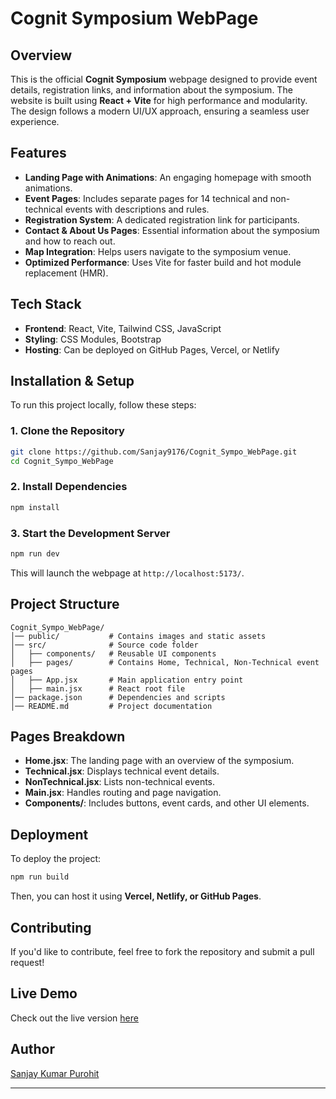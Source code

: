 # Cognit Symposium WebPage

## Overview
This is the official **Cognit Symposium** webpage designed to provide event details, registration links, and information about the symposium. The website is built using **React + Vite** for high performance and modularity. The design follows a modern UI/UX approach, ensuring a seamless user experience.

## Features
- **Landing Page with Animations**: An engaging homepage with smooth animations.
- **Event Pages**: Includes separate pages for 14 technical and non-technical events with descriptions and rules.
- **Registration System**: A dedicated registration link for participants.
- **Contact & About Us Pages**: Essential information about the symposium and how to reach out.
- **Map Integration**: Helps users navigate to the symposium venue.
- **Optimized Performance**: Uses Vite for faster build and hot module replacement (HMR).

## Tech Stack
- **Frontend**: React, Vite, Tailwind CSS, JavaScript
- **Styling**: CSS Modules, Bootstrap
- **Hosting**: Can be deployed on GitHub Pages, Vercel, or Netlify

## Installation & Setup
To run this project locally, follow these steps:

### 1. Clone the Repository
```bash
git clone https://github.com/Sanjay9176/Cognit_Sympo_WebPage.git
cd Cognit_Sympo_WebPage
```

### 2. Install Dependencies
```bash
npm install
```

### 3. Start the Development Server
```bash
npm run dev
```
This will launch the webpage at `http://localhost:5173/`.

## Project Structure
```
Cognit_Sympo_WebPage/
│── public/           # Contains images and static assets
│── src/              # Source code folder
│   ├── components/   # Reusable UI components
│   ├── pages/        # Contains Home, Technical, Non-Technical event pages
│   ├── App.jsx       # Main application entry point
│   ├── main.jsx      # React root file
│── package.json      # Dependencies and scripts
│── README.md         # Project documentation
```

## Pages Breakdown
- **Home.jsx**: The landing page with an overview of the symposium.
- **Technical.jsx**: Displays technical event details.
- **NonTechnical.jsx**: Lists non-technical events.
- **Main.jsx**: Handles routing and page navigation.
- **Components/**: Includes buttons, event cards, and other UI elements.

## Deployment
To deploy the project:
```bash
npm run build
```
Then, you can host it using **Vercel, Netlify, or GitHub Pages**.

## Contributing
If you'd like to contribute, feel free to fork the repository and submit a pull request!

## Live Demo
Check out the live version [here](https://cognit.co.in/)

## Author
[Sanjay Kumar Purohit](https://github.com/Sanjay9176)

---


